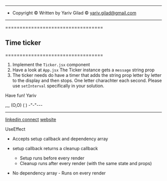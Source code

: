 <!-- prettier-ignore-start -->

---------------------------------------------------------------
* Copyright © Written by Yariv Gilad © <yariv.gilad@gmail.com> 
---------------------------------------------------------------

==================================
  ##       Time ticker       ##
==================================

1. Implement the `Ticker.jsx` component 
2. Have a look at `App.jsx` 
   The Ticker instance gets a `message` string prop
3. The ticker needs do have a timer that adds the string prop
   letter by letter to the display and then stops. 
   One letter charachter each second.
   Please use `setInterval` specifically in your solution.

Have fun!
Yariv

 ,_,
(O,O)
(   )
-"-"---

------------------------------------------------------------
[linkedin connect](https://www.linkedin.com/in/yarivgilad/)
[website](https://yarivgilad.com/)


UseEffect
- Accepts setup callback and dependency array
- setup callback returns a cleanup callback
  - Setup runs before every render
  - Cleanup runs after every render (with the same state and props)
  
- No dependency array - Runs on every render

<!-- prettier-ignore-end -->

